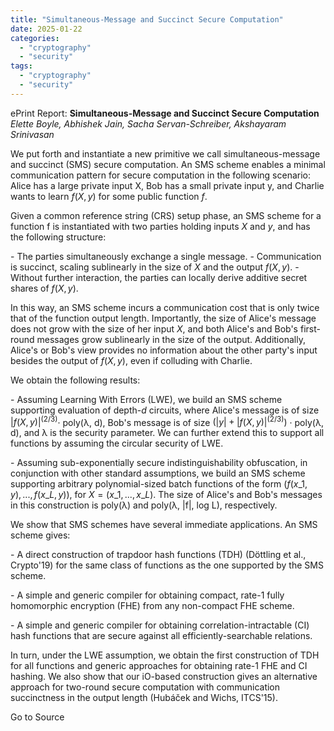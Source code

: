 ```yaml
---
title: "Simultaneous-Message and Succinct Secure Computation"
date: 2025-01-22
categories: 
  - "cryptography"
  - "security"
tags: 
  - "cryptography"
  - "security"
---
```


ePrint Report: **Simultaneous-Message and Succinct Secure Computation**  
_Elette Boyle, Abhishek Jain, Sacha Servan-Schreiber, Akshayaram Srinivasan_

We put forth and instantiate a new primitive we call simultaneous-message and succinct (SMS) secure computation. An SMS scheme enables a minimal communication pattern for secure computation in the following scenario: Alice has a large private input X, Bob has a small private input y, and Charlie wants to learn $f(X, y)$ for some public function $f$.  
  
Given a common reference string (CRS) setup phase, an SMS scheme for a function f is instantiated with two parties holding inputs $X$ and $y$, and has the following structure:  
  
\- The parties simultaneously exchange a single message. - Communication is succinct, scaling sublinearly in the size of $X$ and the output $f(X, y)$. - Without further interaction, the parties can locally derive additive secret shares of $f(X, y)$.  
  
In this way, an SMS scheme incurs a communication cost that is only twice that of the function output length. Importantly, the size of Alice's message does not grow with the size of her input $X$, and both Alice's and Bob's first-round messages grow sublinearly in the size of the output. Additionally, Alice's or Bob's view provides no information about the other party's input besides the output of $f(X, y)$, even if colluding with Charlie.  
  
We obtain the following results:  
  
\- Assuming Learning With Errors (LWE), we build an SMS scheme supporting evaluation of depth-$d$ circuits, where Alice's message is of size $|f(X, y)|^{(2/3)}$· poly(λ, d), Bob's message is of size $(|y| + |f(X, y)|^{(2/3)})$ · poly(λ, d), and λ is the security parameter. We can further extend this to support all functions by assuming the circular security of LWE.  
  
\- Assuming sub-exponentially secure indistinguishability obfuscation, in conjunction with other standard assumptions, we build an SMS scheme supporting arbitrary polynomial-sized batch functions of the form $(f(x\_1, y), ..., f(x\_L, y))$, for $X = (x\_1, ..., x\_L)$. The size of Alice's and Bob's messages in this construction is poly(λ) and poly(λ, |f|, log L), respectively.  
  
We show that SMS schemes have several immediate applications. An SMS scheme gives:  
  
\- A direct construction of trapdoor hash functions (TDH) (Döttling et al., Crypto'19) for the same class of functions as the one supported by the SMS scheme.  
  
\- A simple and generic compiler for obtaining compact, rate-1 fully homomorphic encryption (FHE) from any non-compact FHE scheme.  
  
\- A simple and generic compiler for obtaining correlation-intractable (CI) hash functions that are secure against all efficiently-searchable relations.  
  
In turn, under the LWE assumption, we obtain the first construction of TDH for all functions and generic approaches for obtaining rate-1 FHE and CI hashing. We also show that our iO-based construction gives an alternative approach for two-round secure computation with communication succinctness in the output length (Hubáček and Wichs, ITCS'15).

Go to Source
